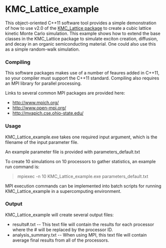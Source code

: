 # KMC_Lattice_example
This object-oriented C++11 software tool provides a simple demonstration of how to use v2.0 of the [KMC_Lattice package](https://github.com/MikeHeiber/KMC_Lattice) to create a cubic lattice kinetic Monte Carlo simulation.  This example shows how to extend the base classes in the KMC_Lattice package to simulate exciton creation, diffusion, and decay in an organic semiconducting material.  One could also use this as a simple random-walk simulation.

### Compiling
This software packages makes use of a number of feaures added in C++11, so your compiler must support the C++11 standard.
Compiling also requires an MPI library for parallel processing.

Links to several common MPI packages are provided here:
- http://www.mpich.org/
- http://www.open-mpi.org/
- http://mvapich.cse.ohio-state.edu/

### Usage
KMC_Lattice_example.exe takes one required input argument, which is the filename of the input parameter file.

An example parameter file is provided with parameters_default.txt

To create 10 simulations on 10 processors to gather statistics, an example run command is:
>    mpiexec -n 10 KMC_Lattice_example.exe parameters_default.txt

MPI execution commands can be implemented into batch scripts for running KMC_Lattice_example in a supercomputing environment.

### Output
KMC_Lattice_example will create several output files:
- results#.txt -- This text file will contain the results for each processor where the # will be replaced by the processor ID.
- analysis_summary.txt -- When using MPI, this text file will contain average final results from all of the processors.
